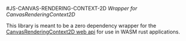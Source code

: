 #JS-CANVAS-RENDERING-CONTEXT-2D
*Wrapper for CanvasRenderingContext2D*

This library is meant to be a zero dependency wrapper for the [CanvasRenderingContext2D web api](https://developer.mozilla.org/en-US/docs/Web/API/CanvasRenderingContext2D) for use in WASM rust applications.